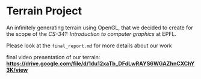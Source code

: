 # Terrain Project
An infinitely generating terrain using OpenGL, that we decided to create for the scope of the *CS-341: Introduction to computer graphics* at EPFL.

Please look at the `final_report.md` for more details about our work


final video presentation of our terrain: **https://drive.google.com/file/d/1du12xaTb_DFdLwRAYS6WGAZhnCXChY3K/view**
